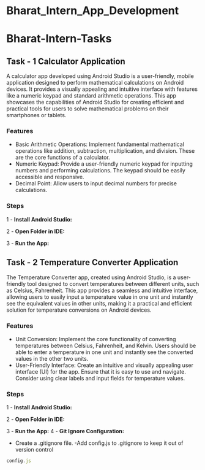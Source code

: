 # Bharat_Intern_App_Development

# Bharat-Intern-Tasks

## Task - 1  Calculator Application
A calculator app developed using Android Studio is a user-friendly, mobile application designed to perform mathematical calculations on Android devices. It provides a visually appealing and intuitive interface with features like a numeric keypad and standard arithmetic operations. This app showcases the capabilities of Android Studio for creating efficient and practical tools for users to solve mathematical problems on their smartphones or tablets.

### Features

- Basic Arithmetic Operations: Implement fundamental mathematical operations like addition, subtraction, multiplication, and division. These are the core functions of a calculator.
- Numeric Keypad: Provide a user-friendly numeric keypad for inputting numbers and performing calculations. The keypad should be easily accessible and responsive.
- Decimal Point: Allow users to input decimal numbers for precise calculations.

### Steps  

1 - **Install Android Studio:**

2 - **Open Folder in IDE:**
  
3 - **Run the App:**

## Task - 2 Temperature Converter Application
The Temperature Converter app, created using Android Studio, is a user-friendly tool designed to convert temperatures between different units, such as Celsius, Fahrenheit. This app provides a seamless and intuitive interface, allowing users to easily input a temperature value in one unit and instantly see the equivalent values in other units, making it a practical and efficient solution for temperature conversions on Android devices.

### Features

- Unit Conversion: Implement the core functionality of converting temperatures between Celsius, Fahrenheit, and Kelvin. Users should be able to enter a temperature in one unit and instantly see the converted values in the other two units.
- User-Friendly Interface: Create an intuitive and visually appealing user interface (UI) for the app. Ensure that it is easy to use and navigate. Consider using clear labels and input fields for temperature values.

### Steps

1 - **Install Android Studio:**

2 - **Open Folder in IDE:**
  
3 - **Run the App:**
4 - **Git Ignore Configuration:**
   - Create a .gitignore file.
   -Add config.js to .gitignore to keep it out of version control
```javascript
config.js
```
